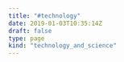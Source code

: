 ```yaml
---
title: "#technology"
date: 2019-01-03T10:35:14Z
draft: false
type: page
kind: "technology_and_science"
---
```

